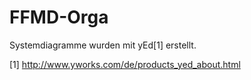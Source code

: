 # FFMD-Orga

Systemdiagramme wurden mit yEd[1] erstellt.

[1] http://www.yworks.com/de/products_yed_about.html
